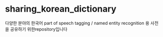 # sharing_korean_dictionary
다양한 분야의 한국어 part of speech tagging / named entity recognition 용 사전을 공유하기 위한repository입니다
